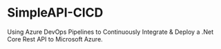 # SimpleAPI-CICD
Using Azure DevOps Pipelines to Continuously Integrate & Deploy a .Net Core Rest API to Microsoft Azure.
